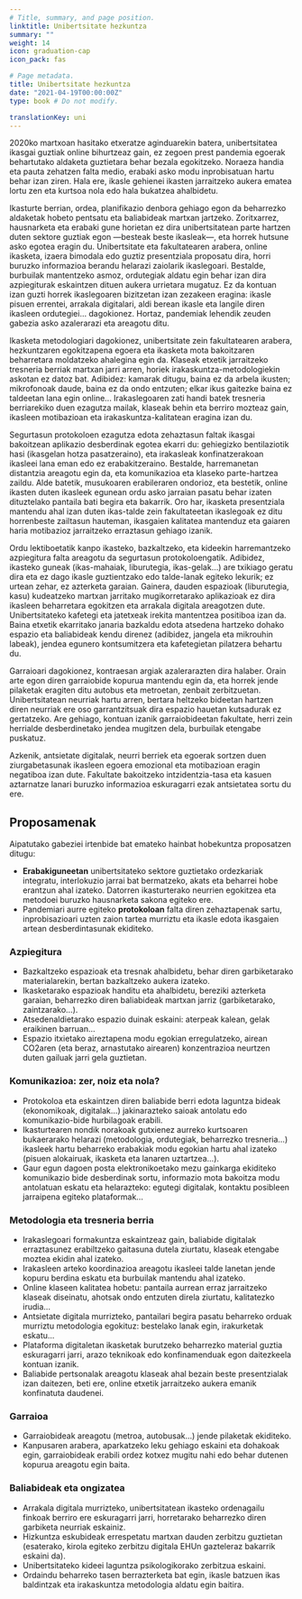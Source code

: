 ```yaml
---
# Title, summary, and page position.
linktitle: Unibertsitate hezkuntza
summary: ""
weight: 14
icon: graduation-cap
icon_pack: fas

# Page metadata.
title: Unibertsitate hezkuntza
date: "2021-04-19T00:00:00Z"
type: book # Do not modify.

translationKey: uni
---
```



2020ko martxoan hasitako etxeratze aginduarekin batera, unibertsitatea ikasgai guztiak online bihurtzeaz gain, ez zegoen prest pandemia egoerak behartutako aldaketa guztietara behar bezala egokitzeko. Noraeza handia eta pauta zehatzen falta medio, erabaki asko modu inprobisatuan hartu behar izan ziren. Hala ere, ikasle gehienei ikasten jarraitzeko aukera ematea lortu zen eta kurtsoa nola edo hala bukatzea ahalbidetu.

Ikasturte berrian, ordea, planifikazio denbora gehiago egon da beharrezko aldaketak hobeto pentsatu eta baliabideak martxan jartzeko. Zoritxarrez, hausnarketa eta erabaki gune horietan ez dira unibertsitatean parte hartzen duten sektore guztiak egon —besteak beste ikasleak—, eta horrek hutsune asko egotea eragin du. Unibertsitate eta fakultatearen arabera, online ikasketa, izaera bimodala edo guztiz presentziala proposatu dira, horri buruzko informazioa berandu helarazi zaiolarik ikaslegoari. Bestalde, burbuilak mantentzeko asmoz, ordutegiak aldatu egin behar izan dira azpiegiturak eskaintzen dituen aukera urrietara mugatuz. Ez da kontuan izan guzti horrek ikaslegoaren bizitzetan izan zezakeen eragina: ikasle pisuen errentei, arrakala digitalari, aldi berean ikasle eta langile diren ikasleen ordutegiei… dagokionez. Hortaz, pandemiak lehendik zeuden gabezia asko azalerarazi eta areagotu ditu.

Ikasketa metodologiari dagokionez, unibertsitate zein fakultatearen arabera, hezkuntzaren egokitzapena egoera eta ikasketa mota bakoitzaren beharretara moldatzeko ahalegina egin da. Klaseak etxetik jarraitzeko tresneria berriak martxan jarri arren, horiek irakaskuntza-metodologiekin askotan ez datoz bat. Adibidez: kamarak ditugu, baina ez da arbela ikusten; mikrofonoak daude, baina ez da ondo entzuten; elkar ikus gaitezke baina ez taldeetan lana egin online... Irakaslegoaren zati handi batek tresneria berriarekiko duen ezagutza mailak, klaseak behin eta berriro mozteaz gain, ikasleen motibazioan eta irakaskuntza-kalitatean eragina izan du.

Segurtasun protokoloen ezagutza edota zehaztasun faltak ikasgai bakoitzean aplikazio desberdinak egotea ekarri du: gehiegizko bentilaziotik hasi (ikasgelan hotza pasatzeraino), eta irakasleak konfinatzerakoan ikasleei lana eman edo ez erabakitzeraino. Bestalde, harremanetan distantzia areagotu egin da, eta komunikazioa eta klaseko parte-hartzea zaildu. Alde batetik, musukoaren erabileraren ondorioz, eta bestetik, online ikasten duten ikasleek egunean ordu asko jarraian pasatu behar izaten dituztelako pantaila bati begira eta bakarrik. Oro har, ikasketa presentziala mantendu ahal izan duten ikas-talde zein fakultateetan ikaslegoak ez ditu horrenbeste zailtasun hauteman, ikasgaien kalitatea mantenduz eta gaiaren haria motibazioz jarraitzeko erraztasun gehiago izanik. 

Ordu lektiboetatik kanpo ikasteko, bazkaltzeko, eta kideekin harremantzeko azpiegitura falta areagotu da segurtasun protokoloengatik. Adibidez, ikasteko guneak (ikas-mahaiak, liburutegia, ikas-gelak…) are txikiago geratu dira eta ez dago ikasle guztientzako edo talde-lanak egiteko lekurik; ez urtean zehar, ez azterketa garaian. Gainera, dauden espazioak (liburutegia, kasu) kudeatzeko martxan jarritako mugikorretarako aplikazioak ez dira ikasleen beharretara egokitzen eta arrakala digitala areagotzen dute. Unibertsitateko kafetegi eta jatetxeak irekita mantentzea positiboa izan da. Baina etxetik ekarritako janaria bazkaldu edota atsedena hartzeko dohako espazio eta baliabideak kendu direnez (adibidez, jangela eta mikrouhin labeak), jendea egunero kontsumitzera eta kafetegietan pilatzera behartu du.

Garraioari dagokionez, kontraesan argiak azalerarazten dira halaber. Orain arte egon diren garraiobide kopurua mantendu egin da, eta horrek jende pilaketak eragiten ditu autobus eta metroetan, zenbait zerbitzuetan. Unibertsitatean neurriak hartu arren, bertara heltzeko bideetan hartzen diren neurriak ere oso garrantzitsuak dira espazio hauetan kutsadurak ez gertatzeko. Are gehiago, kontuan izanik garraiobideetan fakultate, herri zein herrialde desberdinetako jendea mugitzen dela, burbuilak etengabe puskatuz.

Azkenik, antsietate digitalak, neurri berriek eta egoerak sortzen duen ziurgabetasunak ikasleen egoera emozional eta motibazioan eragin negatiboa izan dute. Fakultate bakoitzeko intzidentzia-tasa eta kasuen aztarnatze lanari buruzko informazioa eskuragarri ezak antsietatea sortu du ere.

## Proposamenak

Aipatutako gabeziei irtenbide bat emateko hainbat hobekuntza proposatzen ditugu:

- **Erabakiguneetan** unibertsitateko sektore guztietako ordezkariak integratu, interlokuzio jarrai bat bermatzeko, akats eta beharrei hobe erantzun ahal izateko. Datorren ikasturterako neurrien egokitzea eta metodoei buruzko hausnarketa sakona egiteko ere.
- Pandemiari aurre egiteko **protokoloan** falta diren zehaztapenak sartu, inprobisazioari uzten zaion tartea murriztu eta ikasle edota ikasgaien artean desberdintasunak ekiditeko.

### Azpiegitura
- Bazkaltzeko espazioak eta tresnak ahalbidetu, behar diren garbiketarako materialarekin, bertan bazkaltzeko aukera izateko.
- Ikasketarako espazioak handitu eta ahalbidetu, bereziki azterketa garaian, beharrezko diren baliabideak martxan jarriz (garbiketarako, zaintzarako…).
- Atsedenaldietarako espazio duinak eskaini: aterpeak kalean, gelak eraikinen barruan…
- Espazio itxietako aireztapena modu egokian erregulatzeko, airean CO2aren (eta beraz, arnastutako airearen) konzentrazioa neurtzen duten gailuak jarri gela guztietan.

### Komunikazioa: zer, noiz eta nola?
- Protokoloa eta eskaintzen diren baliabide berri edota laguntza bideak (ekonomikoak, digitalak...) jakinarazteko saioak antolatu edo komunikazio-bide hurbilagoak erabili.
- Ikasturtearen nondik norakoak gutxienez aurreko kurtsoaren bukaerarako helarazi (metodologia, ordutegiak, beharrezko tresneria…) ikasleek hartu beharreko erabakiak modu egokian hartu ahal izateko (pisuen alokairuak, ikasketa eta lanaren uztartzea…).
- Gaur egun dagoen posta elektronikoetako mezu gainkarga ekiditeko komunikazio bide desberdinak sortu, informazio mota bakoitza modu antolatuan eskatu eta helarazteko: egutegi digitalak, kontaktu posibleen jarraipena egiteko plataformak...

### Metodologia eta tresneria berria
- Irakaslegoari formakuntza eskaintzeaz gain, baliabide digitalak erraztasunez erabiltzeko gaitasuna dutela ziurtatu, klaseak etengabe moztea ekidin ahal izateko.
- Irakasleen arteko koordinazioa areagotu ikasleei talde lanetan jende kopuru berdina eskatu eta burbuilak mantendu ahal izateko.
- Online klaseen kalitatea hobetu: pantaila aurrean erraz jarraitzeko klaseak diseinatu, ahotsak ondo entzuten direla ziurtatu, kalitatezko irudia…
- Antsietate digitala murrizteko, pantailari begira pasatu beharreko orduak murriztu metodologia egokituz: bestelako lanak egin, irakurketak eskatu...
- Plataforma digitaletan ikasketak burutzeko beharrezko material guztia eskuragarri jarri, arazo teknikoak edo konfinamenduak egon daitezkeela kontuan izanik.
- Baliabide pertsonalak areagotu klaseak ahal bezain beste presentzialak izan daitezen, beti ere, online etxetik jarraitzeko aukera emanik konfinatuta daudenei.

### Garraioa
- Garraiobideak areagotu (metroa, autobusak…) jende pilaketak ekiditeko.
- Kanpusaren arabera, aparkatzeko leku gehiago eskaini eta dohakoak egin, garraiobideak erabili ordez kotxez mugitu nahi edo behar dutenen kopurua areagotu egin baita.

### Baliabideak eta ongizatea
- Arrakala digitala murrizteko, unibertsitatean ikasteko ordenagailu finkoak berriro ere eskuragarri jarri, horretarako beharrezko diren garbiketa neurriak eskainiz.
- Hizkuntza eskubideak errespetatu martxan dauden zerbitzu guztietan (esaterako, kirola egiteko zerbitzu digitala EHUn gazteleraz bakarrik eskaini da).
- Unibertsitateko kideei laguntza psikologikorako zerbitzua eskaini.
- Ordaindu beharreko tasen berrazterketa bat egin, ikasle batzuen ikas baldintzak eta irakaskuntza metodologia aldatu egin baitira.